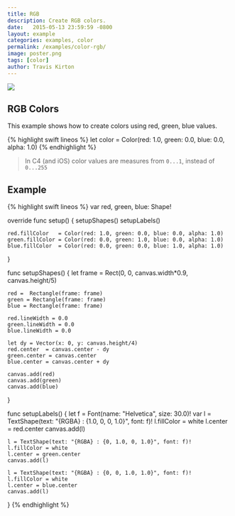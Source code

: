 ```yaml
---
title: RGB
description: Create RGB colors.
date:   2015-05-13 23:59:59 -0800
layout: example
categories: examples, color
permalink: /examples/color-rgb/
image: poster.png
tags: [color]
author: Travis Kirton
---
```

![](rgb.png)

## RGB Colors
This example shows how to create colors using red, green, blue values.

{% highlight swift lineos %}
let color = Color(red: 1.0, green: 0.0, blue: 0.0, alpha: 1.0)
{% endhighlight %}

> In C4 (and iOS) color values are measures from `0...1`, instead of `0...255`

## Example
{% highlight swift lineos %}
var red, green, blue: Shape!

override func setup() {
    setupShapes()
    setupLabels()

    red.fillColor   = Color(red: 1.0, green: 0.0, blue: 0.0, alpha: 1.0)
    green.fillColor = Color(red: 0.0, green: 1.0, blue: 0.0, alpha: 1.0)
    blue.fillColor  = Color(red: 0.0, green: 0.0, blue: 1.0, alpha: 1.0)
}

func setupShapes() {
    let frame = Rect(0, 0, canvas.width*0.9, canvas.height/5)

    red =  Rectangle(frame: frame)
    green = Rectangle(frame: frame)
    blue = Rectangle(frame: frame)

    red.lineWidth = 0.0
    green.lineWidth = 0.0
    blue.lineWidth = 0.0

    let dy = Vector(x: 0, y: canvas.height/4)
    red.center  = canvas.center - dy
    green.center = canvas.center
    blue.center = canvas.center + dy

    canvas.add(red)
    canvas.add(green)
    canvas.add(blue)
}

func setupLabels() {
    let f = Font(name: "Helvetica", size: 30.0)!
    var l = TextShape(text: "{RGBA} : {1.0, 0, 0, 1.0}", font: f)!
    l.fillColor = white
    l.center = red.center
    canvas.add(l)

    l = TextShape(text: "{RGBA} : {0, 1.0, 0, 1.0}", font: f)!
    l.fillColor = white
    l.center = green.center
    canvas.add(l)

    l = TextShape(text: "{RGBA} : {0, 0, 1.0, 1.0}", font: f)!
    l.fillColor = white
    l.center = blue.center
    canvas.add(l)
}
{% endhighlight %}
